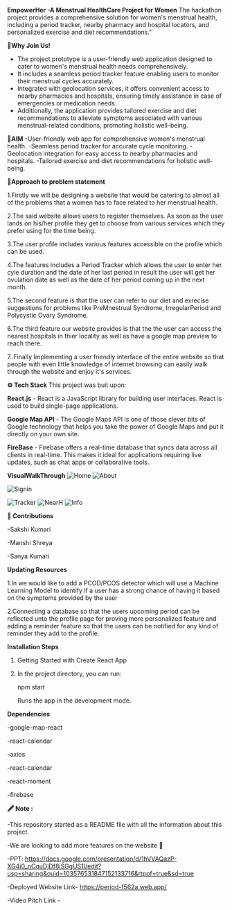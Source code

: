 **EmpowerHer -A Menstrual HealthCare Project for Women**
The hackathon project provides a comprehensive solution for women's menstrual health, including a period tracker, nearby pharmacy and hospital locators, and personalized exercise and diet recommendations."

**👋Why Join Us!**
- The project prototype is a user-friendly web application designed to cater to women's menstrual health needs comprehensively.
- It includes a seamless period tracker feature enabling users to monitor their menstrual cycles accurately.
- Integrated with geolocation services, it offers convenient access to nearby pharmacies and hospitals, ensuring timely assistance in case of emergencies or medication needs.
- Additionally, the application provides tailored exercise and diet recommendations to alleviate symptoms associated with various menstrual-related conditions, promoting holistic well-being.

**🎯AIM**
-User-friendly web app for comprehensive women's menstrual health.
-Seamless period tracker for accurate cycle monitoring.
-Geolocation integration for easy access to nearby pharmacies and hospitals.
-Tailored exercise and diet recommendations for holistic well-being.

**🤔Approach to problem statement**

1.Firstly we will be designing a website that would be catering to almost all of the problems that a women has to face related to her menstrual health.

2.The said website allows users to register themselves. As soon as the user lands on his/her profile they get to choose from various services which they prefer using for the time being.

3.The user profile includes various features accessible on the profile which can be used.

4.The features includes a Period Tracker which allows the user to enter her cyle duration and the date of her last period in result the user will get her ovulation date as well as the date of her period coming up in the next month.

5.The second feature is that the user can refer to our diet and exrecise suggestions for problems like PreMnestrual Syndrome, IrregularPeriod and Polycystic Ovary Syndrome.

6.The third feature our website provides is that the the user can access the nearest hospitals in thier locality as well as have a google map preview to reach there.

7..Finally Implementing a user friendly interface of the entire website so that people with even little knowledge of internet browsing can easily walk through the website and enjoy it's services.

**⚙️ Tech Stack**
This project was buit upon:
 
 **React.js** - React is a JavaScript library for building user interfaces. React is used to build single-page applications.
 
 **Google Map API** - The Google Maps API is one of those clever bits of Google technology that helps you take the power of Google Maps and put it directly on your own site.
 
 **FireBase** - Firebase offers a real-time database that syncs data across all clients in real-time. This makes it ideal for applications requiring live updates, such as chat apps or collaborative tools.

**VisualWalkThrough**
![Home](https://github.com/sanaya56/ByteVerse_EmpowerHer/assets/102890717/42cb5dbf-bd26-4f17-a4fe-0ee5a3ab0fe7)
![About](https://github.com/sanaya56/ByteVerse_EmpowerHer/assets/102890717/1babda6d-2ed2-455a-ac82-80fee8ea6fa8)


![Signin](https://github.com/sakshi025/ByteVerse_EmpowerHer/assets/101919068/c4dd96fd-0211-4a23-8d98-2b916a0157d7)

![Tracker](https://github.com/sanaya56/ByteVerse_EmpowerHer/assets/102890717/d34e2693-c4e0-4b20-b545-a0d4da5dff12)
![NearH](https://github.com/sanaya56/ByteVerse_EmpowerHer/assets/102890717/4fe52949-9971-491e-ab13-8f1ce695ebb9)
![Info](https://github.com/sanaya56/ByteVerse_EmpowerHer/assets/102890717/adf57677-432f-4c4d-8ef5-0d6b8e46dbda)

**🧰 Contributions**

-Sakshi Kumari

-Manshi Shreya

-Sanya Kumari

**Updating Resources**

1.In  we would like to add a PCOD/PCOS detector which will use a Machine Learning Model to identify if a user has a strong chance of having it based on the symptoms provided by the user

2.Connecting a database so that the users upcoming period can be reflected unto the profile page for proving more personalized feature and adding a reminder feature so that the users can be notified for any kind of reminder they add to the profile.

**Installation Steps**

1. Getting Started with Create React App

2. In the project directory, you can run:

   npm start
   
   Runs the app in the development mode.

**Dependencies**

-google-map-react

-react-calendar

-axios

-react-calendar

-react-moment

-firebase

**🖋️ Note :**

-This repository started as a README file with all the information about this project.

-We are looking to add more features on the website 🔗

-PPT: https://docs.google.com/presentation/d/1hVVAQazP-XG4i0_nCquDjDf8iSGgUS1I/edit?usp=sharing&ouid=103576531847152133716&rtpof=true&sd=true

-Deployed Website Link-  https://period-f562a.web.app/

-Video Pitch Link - 



 

